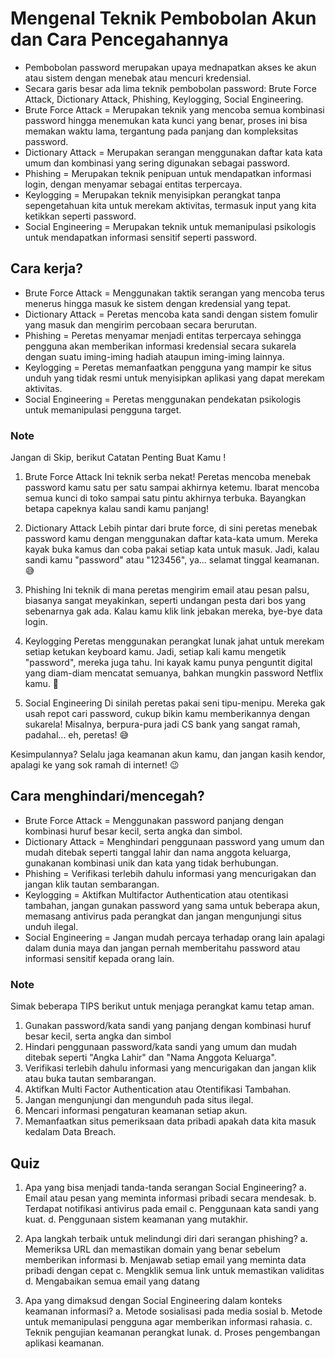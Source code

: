 # Mengenal Teknik Pembobolan Akun dan Cara Pencegahannya
- Pembobolan password merupakan upaya mednapatkan akses ke akun atau sistem dengan menebak atau mencuri kredensial.
- Secara garis besar ada lima teknik pembobolan password: Brute Force Attack, Dictionary Attack, Phishing, Keylogging, Social Engineering.
- Brute Force Attack = Merupakan teknik yang mencoba semua kombinasi password hingga menemukan kata kunci yang benar, proses ini bisa memakan waktu lama, tergantung pada panjang dan kompleksitas password.
- Dictionary Attack = Merupakan serangan menggunakan daftar kata kata umum dan kombinasi yang sering digunakan sebagai password.
- Phishing = Merupakan teknik penipuan untuk mendapatkan informasi login, dengan menyamar sebagai entitas terpercaya.
- Keylogging = Merupakan teknik menyisipkan perangkat tanpa sepengetahuan kita untuk merekam aktivitas, termasuk input yang kita ketikkan seperti password.
- Social Engineering = Merupakan teknik untuk memanipulasi psikologis untuk mendapatkan informasi sensitif seperti password.
## Cara kerja?
- Brute Force Attack = Menggunakan taktik serangan yang mencoba terus menerus hingga masuk ke sistem dengan kredensial yang tepat.
- Dictionary Attack = Peretas mencoba kata sandi dengan sistem fomulir yang masuk dan mengirim percobaan secara berurutan.
- Phishing = Peretas menyamar menjadi entitas terpercaya sehingga pengguna akan memberikan informasi kredensial secara sukarela dengan suatu iming-iming hadiah ataupun iming-iming lainnya.
- Keylogging = Peretas memanfaatkan pengguna yang mampir ke situs unduh yang tidak resmi untuk menyisipkan aplikasi yang dapat merekam aktivitas.
- Social Engineering = Peretas menggunakan pendekatan psikologis untuk memanipulasi pengguna target.

### Note
Jangan di Skip, berikut Catatan Penting Buat Kamu !

1. Brute Force Attack
Ini teknik serba nekat! Peretas mencoba menebak password kamu satu per satu sampai akhirnya ketemu. Ibarat mencoba semua kunci di toko sampai satu pintu akhirnya terbuka. Bayangkan betapa capeknya kalau sandi kamu panjang!

2. Dictionary Attack
Lebih pintar dari brute force, di sini peretas menebak password kamu dengan menggunakan daftar kata-kata umum. Mereka kayak buka kamus dan coba pakai setiap kata untuk masuk. Jadi, kalau sandi kamu "password" atau "123456", ya... selamat tinggal keamanan. 😅

3. Phishing
Ini teknik di mana peretas mengirim email atau pesan palsu, biasanya sangat meyakinkan, seperti undangan pesta dari bos yang sebenarnya gak ada. Kalau kamu klik link jebakan mereka, bye-bye data login.

4. Keylogging
Peretas menggunakan perangkat lunak jahat untuk merekam setiap ketukan keyboard kamu. Jadi, setiap kali kamu mengetik "password", mereka juga tahu. Ini kayak kamu punya penguntit digital yang diam-diam mencatat semuanya, bahkan mungkin password Netflix kamu. 😬

5. Social Engineering
Di sinilah peretas pakai seni tipu-menipu. Mereka gak usah repot cari password, cukup bikin kamu memberikannya dengan sukarela! Misalnya, berpura-pura jadi CS bank yang sangat ramah, padahal... eh, peretas! 😅

Kesimpulannya? Selalu jaga keamanan akun kamu, dan jangan kasih kendor, apalagi ke yang sok ramah di internet! 😉

## Cara menghindari/mencegah?
- Brute Force Attack = Menggunakan password panjang dengan kombinasi huruf besar kecil, serta angka dan simbol.
- Dictionary Attack = Menghindari penggunaan password yang umum dan mudah ditebak seperti tanggal lahir dan nama anggota keluarga, gunakanan kombinasi unik dan kata yang tidak berhubungan.
- Phishing = Verifikasi terlebih dahulu informasi yang mencurigakan dan jangan klik tautan sembarangan.
- Keylogging = Aktifkan Multifactor Authentication atau otentikasi tambahan, jangan gunakan password yang sama untuk beberapa akun, memasang antivirus pada perangkat dan jangan mengunjungi situs unduh ilegal.
- Social Engineering = Jangan mudah percaya terhadap orang lain apalagi dalam dunia maya dan jangan pernah memberitahu password atau informasi sensitif kepada orang lain.

### Note
Simak beberapa TIPS berikut untuk menjaga perangkat kamu tetap aman.
1. Gunakan password/kata sandi yang panjang dengan kombinasi huruf besar kecil, serta angka dan simbol
2. Hindari penggunaan password/kata sandi yang umum dan mudah ditebak seperti "Angka Lahir" dan "Nama Anggota Keluarga".
3. Verifikasi terlebih dahulu informasi yang mencurigakan dan jangan klik atau buka tautan sembarangan.
4. Aktifkan Multi Factor Authentication atau Otentifikasi Tambahan.
5. Jangan mengunjungi dan mengunduh pada situs ilegal.
6. Mencari informasi pengaturan keamanan setiap akun.
7. Memanfaatkan situs pemeriksaan data pribadi apakah data kita masuk kedalam Data Breach.

## Quiz
1. Apa yang bisa menjadi tanda-tanda serangan Social Engineering?
a. Email atau pesan yang meminta informasi pribadi secara mendesak.
b. Terdapat notifikasi antivirus pada email
c. Penggunaan kata sandi yang kuat.
d. Penggunaan sistem keamanan yang mutakhir.

2. Apa langkah terbaik untuk melindungi diri dari serangan phishing?
a. Memeriksa URL dan memastikan domain yang benar sebelum memberikan informasi
b. Menjawab setiap email yang meminta data pribadi dengan cepat
c. Mengklik semua link untuk memastikan validitas
d. Mengabaikan semua email yang datang

3. Apa yang dimaksud dengan Social Engineering dalam konteks keamanan informasi?
a. Metode sosialisasi pada media sosial
b. Metode untuk memanipulasi pengguna agar memberikan informasi rahasia.
c. Teknik pengujian keamanan perangkat lunak.
d. Proses pengembangan aplikasi keamanan.
